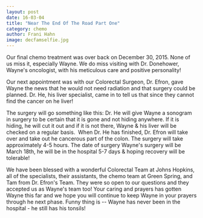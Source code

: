 ```yaml
---
layout: post
date: 16-03-04
title: "Near The End Of The Road Part One"
category: chemo
author: Frani Hahn
image: decfamselfie.jpg
---
```


Our final chemo treatment was over back on December 30, 2015.  None of us miss it, especially Wayne. We do miss visiting with Dr. Donehower, Wayne's oncologist, with his meticulous care and positive personality!

Our next appointment was with our Colorectal Surgeon, Dr. Efron, gave Wayne the news that he would not need radiation and that surgery could be planned.  Dr. He, his liver specialist, came in to tell us that since they cannot find the cancer on he liver!    

The surgery will go something like this:  Dr. He will give Wayne a sonogram in surgery to be certain that it is gone and not hiding anywhere. If it is hiding, he will cut it out and if it is not there, Wayne & his liver will be checked on a regular basis.  When Dr. He has finished, Dr. Efron will take over and take out he cancerous part of the colon. The surgery will take approximately 4-5 hours. The date of surgery Wayne's surgery will be March 18th, he will be in the hospital 5-7 days & hoping recovery will be tolerable!

We have been blessed with a wonderful Colorectal Team at Johns Hopkins, all of the specialists, their assistants, the chemo team at Green Spring, and Tam from Dr. Efron's Team. They were so open to our questions and they accepted us as Wayne's team too!
Your caring and prayers has gotten Wayne this far and we hope you will continue to keep Wayne in your prayers through he next phase. Funny thing is -- Wayne has never been in the hospital - he still has his tonsils!
